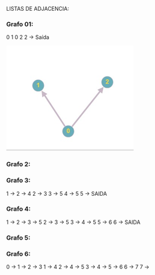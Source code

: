 LISTAS DE ADJACENCIA:

### Grafo 01:

0 1
0 2
2 -> Saída

![Grafo 1](/Assets/Grafo_1.jpeg)




### Grafo 2:

### Grafo 3:

1 -> 2 -> 4
2 -> 3
3 -> 5
4 -> 5
5 -> SAIDA

### Grafo 4:

1 -> 2 -> 3 -> 5
2 -> 3 -> 5
3 ->
4 -> 5
5 -> 6
6 -> SAIDA

### Grafo 5:


### Grafo 6:

0 -> 1 -> 2 -> 3
1 -> 4
2 -> 4 -> 5
3 ->
4 -> 
5 -> 6
6 -> 7
7 -> 
